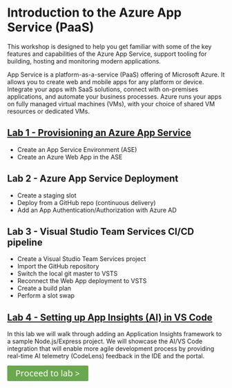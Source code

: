 # Introduction to the **Azure App Service** (PaaS)

This workshop is designed to help you get familiar with some of the key features and capabilities of the Azure App Service, support tooling for building, hosting and monitoring modern applications.

App Service is a platform-as-a-service (PaaS) offering of Microsoft Azure. It allows you to create web and mobile apps for any platform or device. Integrate your apps with SaaS solutions, connect with on-premises applications, and automate your business processes. Azure runs your apps on fully managed virtual machines (VMs), with your choice of shared VM resources or dedicated VMs.

## [Lab 1 - Provisioning an Azure App Service](/lab1)

* Create an App Service Environment (ASE)
* Create an Azure Web App in the ASE

## Lab 2 - Azure App Service Deployment

* Create a staging slot
* Deploy from a GitHub repo (continuous delivery)
* Add an App Authentication/Authorization with Azure AD

## Lab 3 - Visual Studio Team Services CI/CD pipeline

* Create a Visual Studio Team Services project
* Import the GitHub repository
* Switch the local git master to VSTS
* Reconnect the Web App deployment to VSTS
* Create a build plan
* Perform a slot swap

## [Lab 4 - Setting up App Insights (AI) in VS Code](/lab4)

In this lab we will walk through adding an  Application Insights framework to a sample  Node.js/Express project. We will showcase the AI/VS Code integration that will enable more agile development process by providing real-time AI telemetry (CodeLens) feedback in the IDE and the portal.

![Proceed to lab4](/images/button_proceed-to-lab.png)